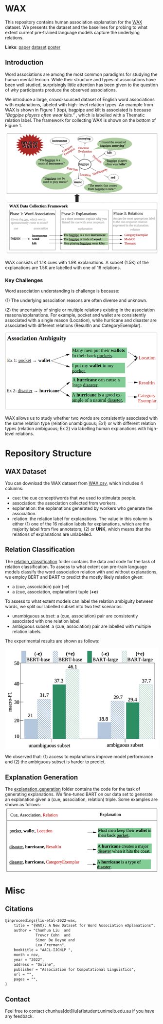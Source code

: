 # WAX

This repository contains human association explanation for the [WAX](WAX__A_novel_dataset_for_Word_Association_eXplanations.pdf) dataset. We presents the dataset and the baselines for probing to what extent current pre-trained language models capture the underlying relations. 


**Links**: 
[paper](paper/WAX__A_novel_dataset_for_Word_Association_eXplanations.pdf)
[dataset](WAX.csv)
[poster](paper/AACL_WAX_Poster_73.pdf)




## Introduction 
Word associations are among the most common paradigms for studying the  human mental lexicon. While their structure and types of associations have been well studied, surprisingly little attention has been given to the question of *why* participants produce the observed associations.

We introduce a large, crowd-sourced dataset of English word associations with explanations, labeled with high-level relation types. An example from WAX is shown in Figure 1 (top), bagpipe and kilt is associated is because *"Bagpipe players often wear kilts."* , which is labelled with a Thematic relation label. The framework for collecting WAX is shown on the bottom of Figure 1. 

![ ](./figures/wax_framework.png)

WAX consists of 1.1K cues with 1.9K explanations. A subset (1.5K) of the explanations are 1.5K are labelled with one of 16 relations. 

### Key Challenges 
Word association understanding is challenge is because:

(1) The underlying association reasons are often diverse and unknown.
<!-- Some examples
* clear,glass,the glass in my window is clear.
* comedy, laughter, when you watch a comedy you have a lot of laughter.
* creak,wood,the wood started to creak as people stepped on it 
* mixed,drinks,drinks are often mixed with multiple different fluids.
* mixed,bag,the movie was a mixed bag. --> 
(2) the uncertainty of single or multiple relations existing in the association reasons/explanations. For example, pocket and wallet are consistently associated with a single reason (Location), while hurricane and disaster are associated with different relations (ResultIn and CategoryExemplar).

![ ](figures/association_ambituity.png)

WAX allows us to study whether two words are consistently associated with the same relation type (relation unambiguous; Ex1) or with different relation types (relation ambiguous; Ex 2) via labelling human explanations with high-level relations. 

# Repository Structure

## **WAX Dataset** 
You can download the WAX dataset from [WAX.csv](WAX.csv), which includes 4 columns:
* cue: the cue concept/words that we used to stimulate people. 
* association: the association collected from workers. 
* explanation: the explanations generated by workers who generate the association.
* relation: the relation label for explanations. The value in this column is either (1) one of the 16 relation labels for explanations, which are the majority label from five annotators; (2) or **UNK**, which means that the relations of explanations are unlabelled. 


## **Relation Classification**
The [relation_classification](./relation_classifiation/) folder contains the data and code for the  task of relation classification.
To assess to what extent can pre-train language models classify the word association relation with and without explanations, we employ BERT and BART to predict the mostly likely relation given: 
*  a (cue, association) pair (**-e**)
*  a (cue, association, explanation) tuple (**+e**)

To assess to what extent models can label the relation ambiguity between words, we split our labelled subset into two test scenarios: 
* unambiguous subset: a (cue, association) pair are consistently associated with one relation label.
* ambiguous subset: a (cue, association) pair are labelled with multiple relation labels. 

The experimental results are shown as follows: 

![ ](figures/relation_classificaiton_exp_results.png)

We observed that: (1) access to explanations improve model performance and (2) the ambiguous subset is harder to predict. 

## **Explanation Generation**
The [explanation_generation](./explanation_generation/) folder contains the code for the task of generating explanations.
We fine-tuned BART on our data set to generate an explanation given a (cue, association, relation) triple. 
Some examples are shown as follows: 
![Examples](figures/bart_explanation_examples.png)


# Misc

## Citations
```
@inproceedings{liu-etal-2022-wax,
    title = "{WAX}: A New Dataset for Word Association eXplanations",
    author = "Chunhua Liu  and
              Trevor Cohn  and
              Simon De Deyne and
              Lea Frermann",
    booktitle = "AACL-IJCNLP ",
    month = nov,
    year = "2022",
    address = "Online",
    publisher = "Association for Computational Linguistics",
    url = "",
    pages = "", 
}
```

## Contact

Feel free to contact chunhua[dot]liu[at]student.unimelb.edu.au if you have any feedback.